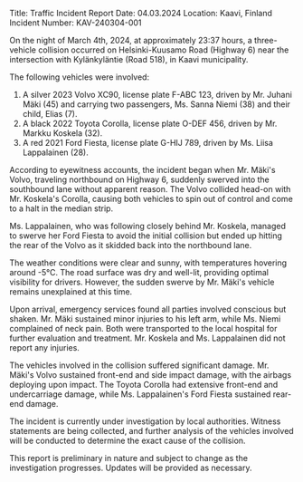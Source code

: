  Title: Traffic Incident Report
Date: 04.03.2024
Location: Kaavi, Finland
Incident Number: KAV-240304-001

On the night of March 4th, 2024, at approximately 23:37 hours, a three-vehicle collision occurred on Helsinki-Kuusamo Road (Highway 6) near the intersection with Kylänkyläntie (Road 518), in Kaavi municipality.

The following vehicles were involved:
1. A silver 2023 Volvo XC90, license plate F-ABC 123, driven by Mr. Juhani Mäki (45) and carrying two passengers, Ms. Sanna Niemi (38) and their child, Elias (7).
2. A black 2022 Toyota Corolla, license plate O-DEF 456, driven by Mr. Markku Koskela (32).
3. A red 2021 Ford Fiesta, license plate G-HIJ 789, driven by Ms. Liisa Lappalainen (28).

According to eyewitness accounts, the incident began when Mr. Mäki's Volvo, traveling northbound on Highway 6, suddenly swerved into the southbound lane without apparent reason. The Volvo collided head-on with Mr. Koskela's Corolla, causing both vehicles to spin out of control and come to a halt in the median strip.

Ms. Lappalainen, who was following closely behind Mr. Koskela, managed to swerve her Ford Fiesta to avoid the initial collision but ended up hitting the rear of the Volvo as it skidded back into the northbound lane.

The weather conditions were clear and sunny, with temperatures hovering around -5°C. The road surface was dry and well-lit, providing optimal visibility for drivers. However, the sudden swerve by Mr. Mäki's vehicle remains unexplained at this time.

Upon arrival, emergency services found all parties involved conscious but shaken. Mr. Mäki sustained minor injuries to his left arm, while Ms. Niemi complained of neck pain. Both were transported to the local hospital for further evaluation and treatment. Mr. Koskela and Ms. Lappalainen did not report any injuries.

The vehicles involved in the collision suffered significant damage. Mr. Mäki's Volvo sustained front-end and side impact damage, with the airbags deploying upon impact. The Toyota Corolla had extensive front-end and undercarriage damage, while Ms. Lappalainen's Ford Fiesta sustained rear-end damage.

The incident is currently under investigation by local authorities. Witness statements are being collected, and further analysis of the vehicles involved will be conducted to determine the exact cause of the collision.

This report is preliminary in nature and subject to change as the investigation progresses. Updates will be provided as necessary.